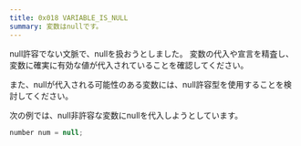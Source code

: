 ```yaml
---
title: 0x018 VARIABLE_IS_NULL
summary: 変数はnullです。
---
```


null許容でない文脈で、nullを扱おうとしました。
変数の代入や宣言を精査し、変数に確実に有効な値が代入されていることを確認してください。

また、nullが代入される可能性のある変数には、null許容型を使用することを検討してください。

次の例では、null非許容な変数にnullを代入しようとしています。

```cs title="AliceScript"
number num = null;
```